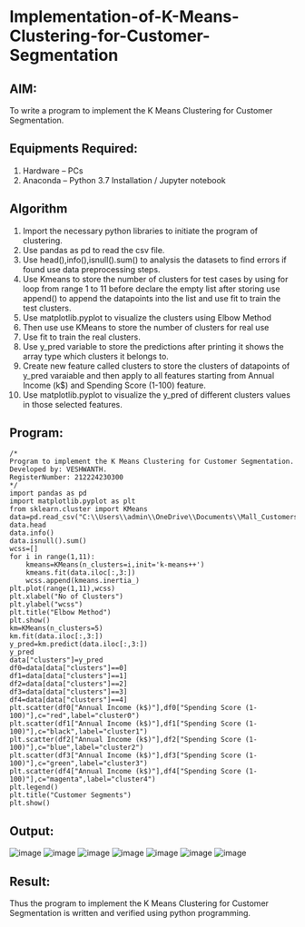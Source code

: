 # Implementation-of-K-Means-Clustering-for-Customer-Segmentation

## AIM:
To write a program to implement the K Means Clustering for Customer Segmentation.

## Equipments Required:
1. Hardware – PCs
2. Anaconda – Python 3.7 Installation / Jupyter notebook

## Algorithm
1. Import the necessary python libraries to initiate the program of clustering.
2. Use pandas as pd to read the csv file.
3. Use head(),info(),isnull().sum() to analysis the datasets to find errors if found use data preprocessing steps.
4. Use Kmeans to store the number of clusters for test cases by using for loop from range 1 to 11 before declare the empty list after storing use append() to append the datapoints into the list and use fit to train the test clusters.
5. Use matplotlib.pyplot to visualize the clusters using Elbow Method
6. Then use use KMeans to store the number of clusters for real use
7. Use fit to train the real clusters.
8. Use y_pred variable to store the predictions after printing it shows the array type which clusters it belongs to.
9. Create new feature called clusters to store the clusters of datapoints of y_pred varaiable and then apply to all features starting from Annual Income (k$) and Spending Score (1-100) feature.
10. Use matplotlib.pyplot to visualize the y_pred of different clusters values in those selected features. 

## Program:
```
/*
Program to implement the K Means Clustering for Customer Segmentation.
Developed by: VESHWANTH. 
RegisterNumber: 212224230300  
*/
import pandas as pd
import matplotlib.pyplot as plt
from sklearn.cluster import KMeans
data=pd.read_csv("C:\\Users\\admin\\OneDrive\\Documents\\Mall_Customers.csv")
data.head
data.info()
data.isnull().sum()
wcss=[]
for i in range(1,11):
    kmeans=KMeans(n_clusters=i,init='k-means++')
    kmeans.fit(data.iloc[:,3:])
    wcss.append(kmeans.inertia_)
plt.plot(range(1,11),wcss)
plt.xlabel("No of Clusters")
plt.ylabel("wcss")
plt.title("Elbow Method")
plt.show()
km=KMeans(n_clusters=5)
km.fit(data.iloc[:,3:])
y_pred=km.predict(data.iloc[:,3:])
y_pred
data["clusters"]=y_pred
df0=data[data["clusters"]==0]
df1=data[data["clusters"]==1]
df2=data[data["clusters"]==2]
df3=data[data["clusters"]==3]
df4=data[data["clusters"]==4]
plt.scatter(df0["Annual Income (k$)"],df0["Spending Score (1-100)"],c="red",label="cluster0")  
plt.scatter(df1["Annual Income (k$)"],df1["Spending Score (1-100)"],c="black",label="cluster1")  
plt.scatter(df2["Annual Income (k$)"],df2["Spending Score (1-100)"],c="blue",label="cluster2")  
plt.scatter(df3["Annual Income (k$)"],df3["Spending Score (1-100)"],c="green",label="cluster3")  
plt.scatter(df4["Annual Income (k$)"],df4["Spending Score (1-100)"],c="magenta",label="cluster4") 
plt.legend()
plt.title("Customer Segments")
plt.show()
```

## Output:
![image](https://github.com/user-attachments/assets/c43424d6-2d6a-442d-a023-ab8d34615458)
![image](https://github.com/user-attachments/assets/bfa0c3bd-b9d0-42bf-ad11-3a5d6c995da3)
![image](https://github.com/user-attachments/assets/d445595b-6c74-4e51-b97c-5a86eb795f34)
![image](https://github.com/user-attachments/assets/238875a0-80f8-4b09-ab09-3509ea8aa54f)
![image](https://github.com/user-attachments/assets/9cc72f52-a094-4366-be88-f7fe365a0432)
![image](https://github.com/user-attachments/assets/40a20997-698c-4123-b532-12016c832fed)
![image](https://github.com/user-attachments/assets/229d7141-6c5b-4dd4-b2b4-8a8eb5743780)




## Result:
Thus the program to implement the K Means Clustering for Customer Segmentation is written and verified using python programming.
